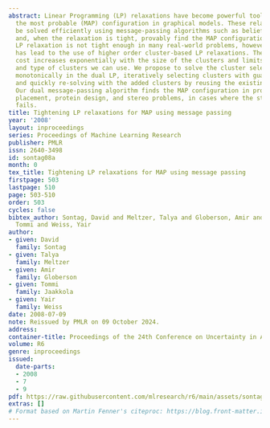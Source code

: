 ```yaml
---
abstract: Linear Programming (LP) relaxations have become powerful tools for finding
  the most probable (MAP) configuration in graphical models. These relaxations can
  be solved efficiently using message-passing algorithms such as belief propagation
  and, when the relaxation is tight, provably find the MAP configuration. The standard
  LP relaxation is not tight enough in many real-world problems, however, and this
  has lead to the use of higher order cluster-based LP relaxations. The computational
  cost increases exponentially with the size of the clusters and limits the number
  and type of clusters we can use. We propose to solve the cluster selection problem
  monotonically in the dual LP, iteratively selecting clusters with guaranteed improvement,
  and quickly re-solving with the added clusters by reusing the existing solution.
  Our dual message-passing algorithm finds the MAP configuration in protein side-chain
  placement, protein design, and stereo problems, in cases where the standard LP relaxation
  fails.
title: Tightening LP relaxations for MAP using message passing
year: '2008'
layout: inproceedings
series: Proceedings of Machine Learning Research
publisher: PMLR
issn: 2640-3498
id: sontag08a
month: 0
tex_title: Tightening LP relaxations for MAP using message passing
firstpage: 503
lastpage: 510
page: 503-510
order: 503
cycles: false
bibtex_author: Sontag, David and Meltzer, Talya and Globerson, Amir and Jaakkola,
  Tommi and Weiss, Yair
author:
- given: David
  family: Sontag
- given: Talya
  family: Meltzer
- given: Amir
  family: Globerson
- given: Tommi
  family: Jaakkola
- given: Yair
  family: Weiss
date: 2008-07-09
note: Reissued by PMLR on 09 October 2024.
address:
container-title: Proceedings of the 24th Conference on Uncertainty in Artificial Intelligence
volume: R6
genre: inproceedings
issued:
  date-parts:
  - 2008
  - 7
  - 9
pdf: https://raw.githubusercontent.com/mlresearch/r6/main/assets/sontag08a/sontag08a.pdf
extras: []
# Format based on Martin Fenner's citeproc: https://blog.front-matter.io/posts/citeproc-yaml-for-bibliographies/
---
```

